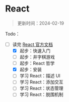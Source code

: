 # React

> 更新时间：2024-02-19

Todo：
- [ ] 读完 [React 官方文档](https://zh-hans.react.dev/)
  - [x] 起步：快速入门
  - [ ] 起步：井字棋游戏
  - [ ] 起步：React 哲学
  - [x] 起步：安装
  - [ ] 学习 React：描述 UI
  - [ ] 学习 React：添加交互
  - [ ] 学习 React：状态管理
  - [ ] 学习 React：脱围机制
